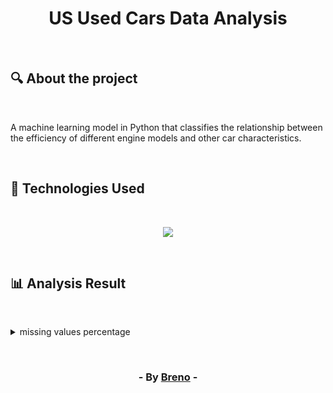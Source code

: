 <h1 align = "center"> US Used Cars Data Analysis </h1><br>

<h2> &#128269; About the project </h2><br>

<p>A machine learning model in Python that classifies the relationship between the efficiency of different engine models and other car characteristics.</p><br>

<h2> &#128302; Technologies Used </h2><br>

<p align="center">
  <a href="https://skillicons.dev">
    <img src="https://skillicons.dev/icons?i=py" />
  </a>
</p>

<br><h2> &#128202; Analysis Result </h2><br>

<details>
	<summary>missing values percentage</summary><br>
	<p>After importing the data, missing values were identified in some columns</p>
	
  	children: 0.003% 
  	country: 0.409% 
  	agent: 13.686% 
  	company: 94.307%
</details>

<br><h3 align = "center"> - By <a href = "https://www.linkedin.com/in/breno-barbosa-de-oliveira-810866275/" target = "_blank">Breno</a> - </h3>
